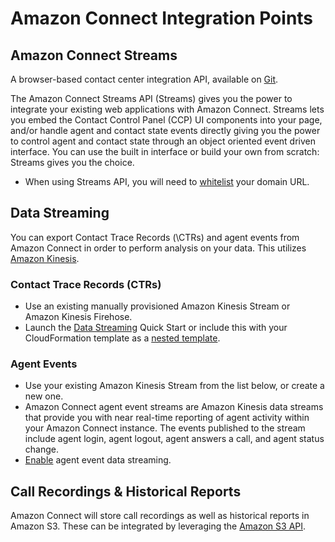 # Amazon Connect Integration Points<a name="integrationpoints"></a>

## Amazon Connect Streams<a name="streams"></a>
A browser-based contact center integration API, available on [Git](https://github.com/aws/amazon-connect-streams)\. 

The Amazon Connect Streams API \(Streams\) gives you the power to integrate your existing web applications with Amazon Connect\. Streams lets you embed the Contact Control Panel \(CCP\) UI components into your page, and\/or handle agent and contact state events directly giving you the power to control agent and contact state through an object oriented event driven interface\. You can use the built in interface or build your own from scratch: Streams gives you the choice\.
+ When using Streams API, you will need to [whitelist](https://github.com/awsdocs/amazon-connect-admin-guide/blob/master/doc_source/amazon-connect-instance.md#app-integration) your domain URL\.

## Data Streaming<a name="datastreaming"></a>
You can export Contact Trace Records (\CTRs\) and agent events from Amazon Connect in order to perform analysis on your data\. This utilizes [Amazon Kinesis](https://aws.amazon.com/documentation/kinesis/)\.

### Contact Trace Records \(CTRs\)<a name="ctr"></a>
+ Use an existing manually provisioned Amazon Kinesis Stream or Amazon Kinesis Firehose\.
+ Launch the [Data Streaming](https://aws.amazon.com/quickstart/connect/data-streaming/) Quick Start or include this with your CloudFormation template as a [nested template](cloudformation.md#topics)\.

### Agent Events<a name="agentevents"></a>
+ Use your existing Amazon Kinesis Stream from the list below, or create a new one\.
+ Amazon Connect agent event streams are Amazon Kinesis data streams that provide you with near real-time reporting of agent activity within your Amazon Connect instance\. The events published to the stream include agent login, agent logout, agent answers a call, and agent status change\.
+ [Enable](https://github.com/awsdocs/amazon-connect-user-guide/blob/master/doc_source/agent-event-streams.md) agent event data streaming\.

## Call Recordings & Historical Reports<a name="s3sdk"></a>
Amazon Connect will store call recordings as well as historical reports in Amazon S3. These can be integrated by leveraging the [Amazon S3 API](https://docs.aws.amazon.com/AmazonS3/latest/API/Welcome.html)\.